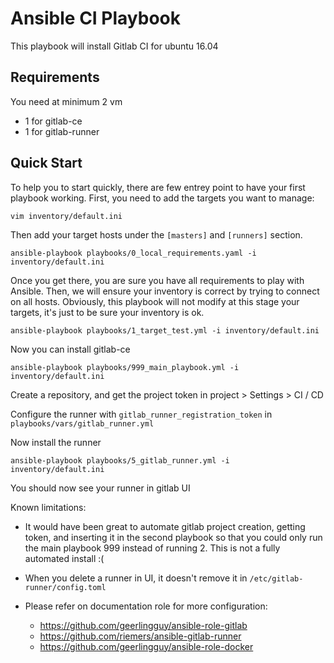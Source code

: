 # Ansible CI Playbook
This playbook will install Gitlab CI for ubuntu 16.04

## Requirements

You need at minimum 2 vm
  - 1 for gitlab-ce
  - 1 for gitlab-runner  

## Quick Start

To help you to start quickly, there are few entrey point to have your first playbook working. First, you need to add the targets you want to manage:

```
vim inventory/default.ini
```
Then add your target hosts under the ```[masters]``` and ```[runners]``` section.

```
ansible-playbook playbooks/0_local_requirements.yaml -i inventory/default.ini
```
Once you get there, you are sure you have all requirements to play with Ansible. Then, we will ensure your inventory is correct by trying to connect on all hosts. Obviously, this playbook will not modify at this stage your targets, it's just to be sure your inventory is ok.
```
ansible-playbook playbooks/1_target_test.yml -i inventory/default.ini
```

Now you can install gitlab-ce
```
ansible-playbook playbooks/999_main_playbook.yml -i inventory/default.ini
```
 
Create a repository, and get the project token in project > Settings > CI / CD 

Configure the runner with `gitlab_runner_registration_token` in `playbooks/vars/gitlab_runner.yml` 

Now install the runner
```
ansible-playbook playbooks/5_gitlab_runner.yml -i inventory/default.ini
```

You should now see your runner in gitlab UI

Known limitations:
 - It would have been great to automate gitlab project creation, getting token, and inserting it in the second playbook 
 so that you could only run the main playbook 999 instead of running 2. This is not a fully automated install :(
 - When you delete a runner in UI, it doesn't remove it in `/etc/gitlab-runner/config.toml` 

- Please refer on documentation role for more configuration: 
  - https://github.com/geerlingguy/ansible-role-gitlab
  - https://github.com/riemers/ansible-gitlab-runner
  - https://github.com/geerlingguy/ansible-role-docker
